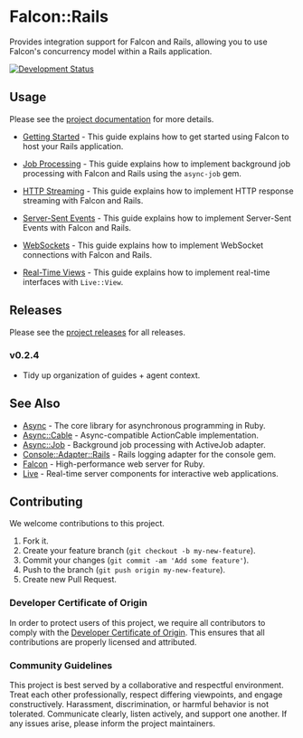 # Falcon::Rails

Provides integration support for Falcon and Rails, allowing you to use Falcon's concurrency model within a Rails application.

[![Development Status](https://github.com/socketry/falcon-rails/workflows/Test/badge.svg)](https://github.com/socketry/falcon-rails/actions?workflow=Test)

## Usage

Please see the [project documentation](https://socketry.github.io/falcon-rails/) for more details.

  - [Getting Started](https://socketry.github.io/falcon-rails/guides/getting-started/index) - This guide explains how to get started using Falcon to host your Rails application.

  - [Job Processing](https://socketry.github.io/falcon-rails/guides/job-processing/index) - This guide explains how to implement background job processing with Falcon and Rails using the `async-job` gem.

  - [HTTP Streaming](https://socketry.github.io/falcon-rails/guides/http-streaming/index) - This guide explains how to implement HTTP response streaming with Falcon and Rails.

  - [Server-Sent Events](https://socketry.github.io/falcon-rails/guides/server-sent-events/index) - This guide explains how to implement Server-Sent Events with Falcon and Rails.

  - [WebSockets](https://socketry.github.io/falcon-rails/guides/websockets/index) - This guide explains how to implement WebSocket connections with Falcon and Rails.

  - [Real-Time Views](https://socketry.github.io/falcon-rails/guides/real-time-views/index) - This guide explains how to implement real-time interfaces with `Live::View`.

## Releases

Please see the [project releases](https://socketry.github.io/falcon-rails/releases/index) for all releases.

### v0.2.4

  - Tidy up organization of guides + agent context.

## See Also

  - [Async](https://github.com/socketry/async) - The core library for asynchronous programming in Ruby.
  - [Async::Cable](https://github.com/socketry/async-cable) - Async-compatible ActionCable implementation.
  - [Async::Job](https://github.com/socketry/async-job) - Background job processing with ActiveJob adapter.
  - [Console::Adapter::Rails](https://github.com/socketry/console-adapter-rails) - Rails logging adapter for the console gem.
  - [Falcon](https://github.com/socketry/falcon) - High-performance web server for Ruby.
  - [Live](https://github.com/socketry/live) - Real-time server components for interactive web applications.

## Contributing

We welcome contributions to this project.

1.  Fork it.
2.  Create your feature branch (`git checkout -b my-new-feature`).
3.  Commit your changes (`git commit -am 'Add some feature'`).
4.  Push to the branch (`git push origin my-new-feature`).
5.  Create new Pull Request.

### Developer Certificate of Origin

In order to protect users of this project, we require all contributors to comply with the [Developer Certificate of Origin](https://developercertificate.org/). This ensures that all contributions are properly licensed and attributed.

### Community Guidelines

This project is best served by a collaborative and respectful environment. Treat each other professionally, respect differing viewpoints, and engage constructively. Harassment, discrimination, or harmful behavior is not tolerated. Communicate clearly, listen actively, and support one another. If any issues arise, please inform the project maintainers.
